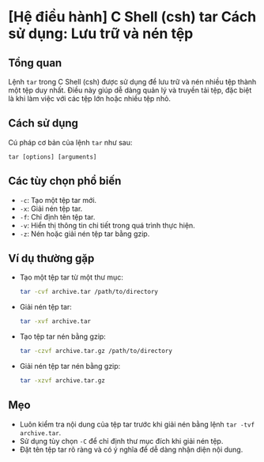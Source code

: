 # [Hệ điều hành] C Shell (csh) tar Cách sử dụng: Lưu trữ và nén tệp

## Tổng quan
Lệnh `tar` trong C Shell (csh) được sử dụng để lưu trữ và nén nhiều tệp thành một tệp duy nhất. Điều này giúp dễ dàng quản lý và truyền tải tệp, đặc biệt là khi làm việc với các tệp lớn hoặc nhiều tệp nhỏ.

## Cách sử dụng
Cú pháp cơ bản của lệnh `tar` như sau:
```
tar [options] [arguments]
```

## Các tùy chọn phổ biến
- `-c`: Tạo một tệp tar mới.
- `-x`: Giải nén tệp tar.
- `-f`: Chỉ định tên tệp tar.
- `-v`: Hiển thị thông tin chi tiết trong quá trình thực hiện.
- `-z`: Nén hoặc giải nén tệp tar bằng gzip.

## Ví dụ thường gặp
- Tạo một tệp tar từ một thư mục:
    ```bash
    tar -cvf archive.tar /path/to/directory
    ```
  
- Giải nén tệp tar:
    ```bash
    tar -xvf archive.tar
    ```

- Tạo tệp tar nén bằng gzip:
    ```bash
    tar -czvf archive.tar.gz /path/to/directory
    ```

- Giải nén tệp tar nén bằng gzip:
    ```bash
    tar -xzvf archive.tar.gz
    ```

## Mẹo
- Luôn kiểm tra nội dung của tệp tar trước khi giải nén bằng lệnh `tar -tvf archive.tar`.
- Sử dụng tùy chọn `-C` để chỉ định thư mục đích khi giải nén tệp.
- Đặt tên tệp tar rõ ràng và có ý nghĩa để dễ dàng nhận diện nội dung.